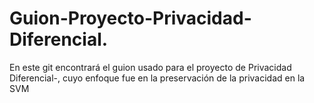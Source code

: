 # Guion-Proyecto-Privacidad-Diferencial.
En este git encontrará el guion usado para el proyecto de Privacidad Diferencial-, cuyo enfoque fue en la preservación de la privacidad en la SVM
